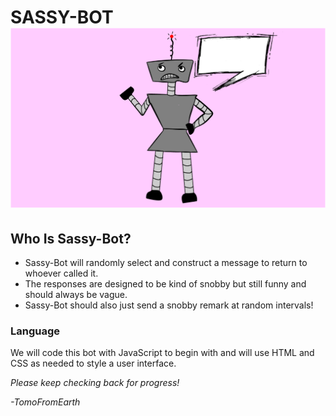 # SASSY-BOT   ![ ](./assets/sassy-bot.png "SASSY-BOT")

## Who Is Sassy-Bot?

- Sassy-Bot will randomly select and construct a message to return to whoever called it.
- The responses are designed to be kind of snobby but still funny and should always be vague.
- Sassy-Bot should also just send a snobby remark at random intervals!

### Language

We will code this bot with JavaScript to begin with and will use HTML and CSS as needed to style a user interface.

*Please keep checking back for progress!*


*-TomoFromEarth*


